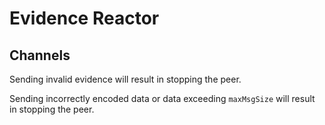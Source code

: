 # Evidence Reactor

## Channels

Sending invalid evidence will result in stopping the peer.

Sending incorrectly encoded data or data exceeding `maxMsgSize` will result
in stopping the peer.
